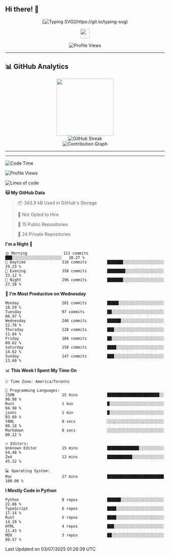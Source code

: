 ## Hi there! 👋

<div align="center">

<!-- Dynamic Typing Animation -->
[![Typing SVG](https://readme-typing-svg.herokuapp.com?font=Fira+Code&size=30&duration=3000&pause=1000&color=6366F1&center=true&vCenter=true&multiline=true&width=600&height=100&lines=Hello+%2C+I'm+Xindan+Zhang+%F0%9F%91%8B;)](https://git.io/typing-svg)

<!-- Animated Wave -->
<img src="https://raw.githubusercontent.com/MartinHeinz/MartinHeinz/master/wave.gif" width="30px" height="30px">

<!-- Profile Views Counter -->
![Profile Views](https://komarev.com/ghpvc/?username=XindanZhang&label=Profile%20views&color=6366f1&style=flat)

</div>

---


## 📊 GitHub Analytics

<div align="center">
  <img height="180em" src="https://github-readme-stats.vercel.app/api/top-langs/?username=XindanZhang&layout=compact&langs_count=8&theme=tokyonight&include_all_commits=true&count_private=true"/>
</div>

<div align="center">
  <img src="https://github-readme-streak-stats.herokuapp.com/?user=XindanZhang&theme=tokyonight" alt="GitHub Streak" />
</div>

<div align="center">
  <img src="https://github-readme-activity-graph.vercel.app/graph?username=XindanZhang&theme=tokyo-night&bg_color=1a1b27&color=70a5fd&line=70a5fd&point=c3e88d&area=true&hide_border=true" alt="Contribution Graph" />
</div>

---

---
<!--START_SECTION:waka-->
![Code Time](http://img.shields.io/badge/Code%20Time-27%20mins-blue)

![Profile Views](http://img.shields.io/badge/Profile%20Views-19-blue)

![Lines of code](https://img.shields.io/badge/From%20Hello%20World%20I%27ve%20Written-2.3%20million%20lines%20of%20code-blue)

**🐱 My GitHub Data** 

> 📦 343.9 kB Used in GitHub's Storage 
 > 
> 🚫 Not Opted to Hire
 > 
> 📜 15 Public Repositories 
 > 
> 🔑 24 Private Repositories 
 > 
**I'm a Night 🦉** 

```text
🌞 Morning                111 commits         ███░░░░░░░░░░░░░░░░░░░░░░   10.27 % 
🌆 Daytime                316 commits         ███████░░░░░░░░░░░░░░░░░░   29.23 % 
🌃 Evening                358 commits         ████████░░░░░░░░░░░░░░░░░   33.12 % 
🌙 Night                  296 commits         ███████░░░░░░░░░░░░░░░░░░   27.38 % 
```
📅 **I'm Most Productive on Wednesday** 

```text
Monday                   201 commits         █████░░░░░░░░░░░░░░░░░░░░   18.59 % 
Tuesday                  97 commits          ██░░░░░░░░░░░░░░░░░░░░░░░   08.97 % 
Wednesday                246 commits         ██████░░░░░░░░░░░░░░░░░░░   22.76 % 
Thursday                 128 commits         ███░░░░░░░░░░░░░░░░░░░░░░   11.84 % 
Friday                   104 commits         ██░░░░░░░░░░░░░░░░░░░░░░░   09.62 % 
Saturday                 158 commits         ████░░░░░░░░░░░░░░░░░░░░░   14.62 % 
Sunday                   147 commits         ███░░░░░░░░░░░░░░░░░░░░░░   13.60 % 
```


📊 **This Week I Spent My Time On** 

```text
🕑︎ Time Zone: America/Toronto

💬 Programming Languages: 
JSON                     25 mins             ███████████████████████░░   90.98 % 
Rust                     1 min               █░░░░░░░░░░░░░░░░░░░░░░░░   04.90 % 
jsonc                    1 min               █░░░░░░░░░░░░░░░░░░░░░░░░   03.69 % 
YAML                     0 secs              ░░░░░░░░░░░░░░░░░░░░░░░░░   00.18 % 
Markdown                 0 secs              ░░░░░░░░░░░░░░░░░░░░░░░░░   00.12 % 

🔥 Editors: 
Unknown Editor           15 mins             ██████████████░░░░░░░░░░░   54.48 % 
Zed                      12 mins             ███████████░░░░░░░░░░░░░░   45.52 % 

💻 Operating System: 
Mac                      27 mins             █████████████████████████   100.00 % 
```

**I Mostly Code in Python** 

```text
Python                   8 repos             ██████░░░░░░░░░░░░░░░░░░░   22.86 % 
TypeScript               6 repos             ████░░░░░░░░░░░░░░░░░░░░░   17.14 % 
Rust                     5 repos             ████░░░░░░░░░░░░░░░░░░░░░   14.29 % 
HTML                     4 repos             ███░░░░░░░░░░░░░░░░░░░░░░   11.43 % 
MDX                      3 repos             ██░░░░░░░░░░░░░░░░░░░░░░░   08.57 % 
```




 Last Updated on 03/07/2025 01:26:39 UTC
<!--END_SECTION:waka-->
